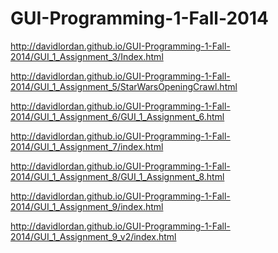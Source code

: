 
GUI-Programming-1-Fall-2014
===========================


http://davidlordan.github.io/GUI-Programming-1-Fall-2014/GUI_1_Assignment_3/Index.html


http://davidlordan.github.io/GUI-Programming-1-Fall-2014/GUI_1_Assignment_5/StarWarsOpeningCrawl.html


http://davidlordan.github.io/GUI-Programming-1-Fall-2014/GUI_1_Assignment_6/GUI_1_Assignment_6.html


http://davidlordan.github.io/GUI-Programming-1-Fall-2014/GUI_1_Assignment_7/index.html


http://davidlordan.github.io/GUI-Programming-1-Fall-2014/GUI_1_Assignment_8/GUI_1_Assignment_8.html


http://davidlordan.github.io/GUI-Programming-1-Fall-2014/GUI_1_Assignment_9/index.html

http://davidlordan.github.io/GUI-Programming-1-Fall-2014/GUI_1_Assignment_9_v2/index.html